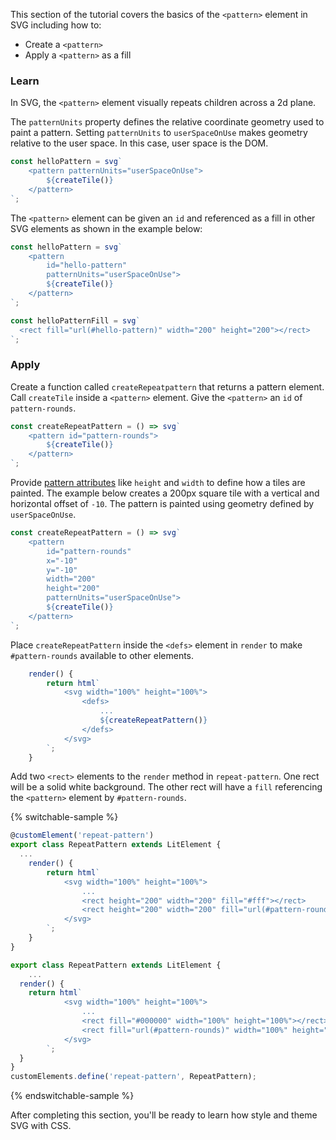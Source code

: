 This section of the tutorial covers the basics of the `<pattern>`
element in SVG including how to:

- Create a `<pattern>` 
- Apply a `<pattern>` as a fill

### Learn

In SVG, the `<pattern>` element visually repeats children across
a 2d plane.

The `patternUnits` property defines the relative coordinate geometry
used to paint a pattern. Setting `patternUnits` to `userSpaceOnUse` makes
geometry relative to the user space. In this case, user space is the
DOM.

```ts
const helloPattern = svg`
	<pattern patternUnits="userSpaceOnUse">
		${createTile()}
	</pattern>
`;
```

The `<pattern>` element can be given an `id` and referenced as a fill
in other SVG elements as shown in the example below:

```ts
const helloPattern = svg`
	<pattern
		id="hello-pattern"
		patternUnits="userSpaceOnUse">
		${createTile()}
	</pattern>
`;

const helloPatternFill = svg`
  <rect fill="url(#hello-pattern)" width="200" height="200"></rect>
`;
```

### Apply

Create a function called `createRepeatpattern` that returns a pattern
element. Call `createTile` inside a `<pattern>` element. Give the
`<pattern>` an `id` of `pattern-rounds`.

```ts
const createRepeatPattern = () => svg`
	<pattern id="pattern-rounds">
		${createTile()}
	</pattern>
`;
```

Provide [pattern attributes](https://developer.mozilla.org/en-US/docs/Web/SVG/Element/pattern#attributes)
like `height` and `width` to define how a tiles are painted. The example
below creates a 200px square tile with a vertical and horizontal offset of
`-10`. The pattern is painted using geometry defined by `userSpaceOnUse`.

```ts
const createRepeatPattern = () => svg`
	<pattern
		id="pattern-rounds"
		x="-10"
		y="-10"
		width="200"
		height="200"
		patternUnits="userSpaceOnUse">
		${createTile()}
	</pattern>
`;
```

Place `createRepeatPattern` inside the `<defs>` element in `render`
to make `#pattern-rounds` available to other elements.

```ts
	render() {
		return html`
			<svg width="100%" height="100%">
				<defs>
					...
					${createRepeatPattern()}
				</defs>
			</svg>
		`;
	}
```

Add two `<rect>` elements to the `render` method in  `repeat-pattern`. One
rect will be a solid white background. The other rect will have a `fill`
referencing the `<pattern>` element by `#pattern-rounds`.

{% switchable-sample %}

```ts
@customElement('repeat-pattern')
export class RepeatPattern extends LitElement {
  ...
	render() {
		return html`
			<svg width="100%" height="100%">
        		...
				<rect height="200" width="200" fill="#fff"></rect>
				<rect height="200" width="200" fill="url(#pattern-rounds)"></rect>
			</svg>
		`;
	}
}
```

```js
export class RepeatPattern extends LitElement {
	...
  render() {
    return html`
			<svg width="100%" height="100%">
				...
				<rect fill="#000000" width="100%" height="100%"></rect>
				<rect fill="url(#pattern-rounds)" width="100%" height="100%"></rect>
			</svg>
		`;
  }
}
customElements.define('repeat-pattern', RepeatPattern);
```

{% endswitchable-sample %}


After completing this section, you'll be ready to learn how style and
theme SVG with CSS.